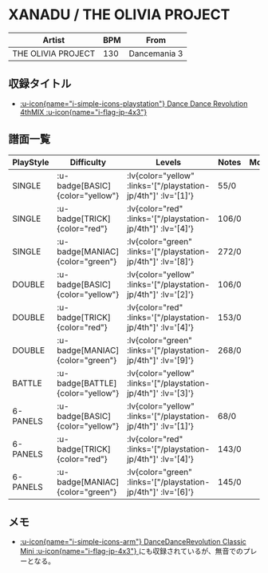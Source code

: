 # XANADU / THE OLIVIA PROJECT

|Artist|BPM|From|
|------|---|----|
|THE OLIVIA PROJECT|130|Dancemania 3|

## 収録タイトル

- [ :u-icon{name="i-simple-icons-playstation"} Dance Dance Revolution 4thMIX :u-icon{name="i-flag-jp-4x3"} ](/playstation-jp/4th)

## 譜面一覧

|PlayStyle|Difficulty|Levels|Notes|Movie|
|---------|----------|------|-----|-----|
|SINGLE| :u-badge[BASIC]{color="yellow"} | :lv{color="yellow" :links='["/playstation-jp/4th"]' :lv='[1]'} |55/0||
|SINGLE| :u-badge[TRICK]{color="red"} | :lv{color="red" :links='["/playstation-jp/4th"]' :lv='[4]'} |106/0||
|SINGLE| :u-badge[MANIAC]{color="green"} | :lv{color="green" :links='["/playstation-jp/4th"]' :lv='[8]'} |272/0||
|DOUBLE| :u-badge[BASIC]{color="yellow"} | :lv{color="yellow" :links='["/playstation-jp/4th"]' :lv='[2]'} |106/0||
|DOUBLE| :u-badge[TRICK]{color="red"} | :lv{color="red" :links='["/playstation-jp/4th"]' :lv='[4]'} |153/0||
|DOUBLE| :u-badge[MANIAC]{color="green"} | :lv{color="green" :links='["/playstation-jp/4th"]' :lv='[9]'} |268/0||
|BATTLE| :u-badge[BATTLE]{color="yellow"} | :lv{color="yellow" :links='["/playstation-jp/4th"]' :lv='[3]'} |||
|6-PANELS| :u-badge[BASIC]{color="yellow"} | :lv{color="yellow" :links='["/playstation-jp/4th"]' :lv='[1]'} |68/0||
|6-PANELS| :u-badge[TRICK]{color="red"} | :lv{color="red" :links='["/playstation-jp/4th"]' :lv='[4]'} |143/0||
|6-PANELS| :u-badge[MANIAC]{color="green"} | :lv{color="green" :links='["/playstation-jp/4th"]' :lv='[6]'} |145/0||

## メモ

- [ :u-icon{name="i-simple-icons-arm"} DanceDanceRevolution Classic Mini :u-icon{name="i-flag-jp-4x3"} ](/other/classic-mini)にも収録されているが、無音でのプレーとなる。
